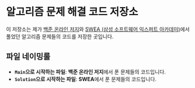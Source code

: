 # 알고리즘 문제 해결 코드 저장소

이 저장소는 제가 [백준 온라인 저지](https://www.acmicpc.net/)와 [SWEA (삼성 소프트웨어 익스퍼트 아카데미)](https://swexpertacademy.com/main/main.do)에서 풀었던 알고리즘 문제들의 코드를 저장한 곳입니다.

## 파일 네이밍룰

- **`Main`으로 시작하는 파일**: **백준 온라인 저지**에서 푼 문제들의 코드입니다.
- **`Solution`으로 시작하는 파일**: **SWEA**에서 푼 문제들의 코드입니다.

